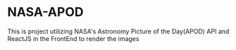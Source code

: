 # NASA-APOD
This is project utilizing NASA's Astronomy Picture of the Day(APOD) API and ReactJS in the FrontEnd to render the images
